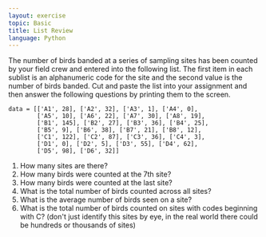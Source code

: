 ```yaml
---
layout: exercise
topic: Basic
title: List Review
language: Python
---
```


The number of birds banded at a series of sampling sites has been counted by
your field crew and entered into the following list. The first item in each
sublist is an alphanumeric code for the site and the second value is the number
of birds banded. Cut and paste the list into your assignment and then answer the
following questions by printing them to the screen.

    data = [['A1', 28], ['A2', 32], ['A3', 1], ['A4', 0],
	        ['A5', 10], ['A6', 22], ['A7', 30], ['A8', 19],
			['B1', 145], ['B2', 27], ['B3', 36], ['B4', 25],
			['B5', 9], ['B6', 38], ['B7', 21], ['B8', 12],
			['C1', 122], ['C2', 87], ['C3', 36], ['C4', 3],
			['D1', 0], ['D2', 5], ['D3', 55], ['D4', 62],
			['D5', 98], ['D6', 32]]

1.  How many sites are there?
2.  How many birds were counted at the 7th site?
3.  How many birds were counted at the last site?
4.  What is the total number of birds counted across all sites?
5.  What is the average number of birds seen on a site?
6.  What is the total number of birds counted on sites with codes
    beginning with C? (don't just identify this sites by eye, in the
    real world there could be hundreds or thousands of sites)
